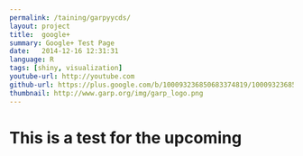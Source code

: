 ```yaml
---
permalink: /taining/garpyycds/
layout: project
title:  google+
summary: Google+ Test Page
date:   2014-12-16 12:31:31
language: R
tags: [shiny, visualization]
youtube-url: http://youtube.com
github-url: https://plus.google.com/b/100093236850683374819/100093236850683374819/posts
thumbnail: http://www.garp.org/img/garp_logo.png
---
```


# This is a test for the upcoming
